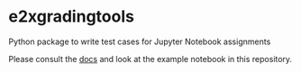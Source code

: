 # e2xgradingtools
Python package to write test cases for Jupyter Notebook assignments

Please consult the [docs](https://e2x-grading-tools.readthedocs.io/en/latest) and look at the example notebook in this repository.